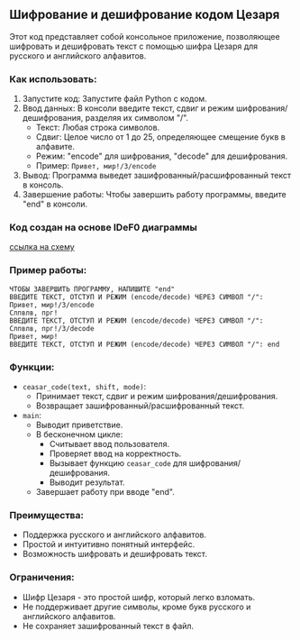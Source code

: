 ## Шифрование и дешифрование кодом Цезаря

Этот код представляет собой консольное приложение, позволяющее шифровать и дешифровать текст с помощью шифра Цезаря для русского и английского алфавитов.

### Как использовать:

1. Запустите код: Запустите файл Python с кодом.
2. Ввод данных: В консоли введите текст, сдвиг и режим шифрования/дешифрования, разделяя их символом "/".
    * Текст: Любая строка символов.
    * Сдвиг: Целое число от 1 до 25, определяющее смещение букв в алфавите.
    * Режим: "encode" для шифрования, "decode" для дешифрования.
    * Пример: `Привет, мир!/3/encode`
3. Вывод: Программа выведет зашифрованный/расшифрованный текст в консоль.
4. Завершение работы: Чтобы завершить работу программы, введите "end" в консоли.


### Код создан на основе IDeF0 диаграммы

[ссылка на схему](https://youtube.com)

### Пример работы:

```
ЧТОБЫ ЗАВЕРШИТЬ ПРОГРАММУ, НАПИШИТЕ "end"
ВВЕДИТЕ ТЕКСТ, ОТСТУП И РЕЖИМ (encode/decode) ЧЕРЕЗ СИМВОЛ "/": Привет, мир!/3/encode
Слпвлв, прг!
ВВЕДИТЕ ТЕКСТ, ОТСТУП И РЕЖИМ (encode/decode) ЧЕРЕЗ СИМВОЛ "/": Слпвлв, прг!/3/decode
Привет, мир!
ВВЕДИТЕ ТЕКСТ, ОТСТУП И РЕЖИМ (encode/decode) ЧЕРЕЗ СИМВОЛ "/": end
```


### Функции:

* `ceasar_code(text, shift, mode)`:
    * Принимает текст, сдвиг и режим шифрования/дешифрования.
    * Возвращает зашифрованный/расшифрованный текст.
* `main`: 
    * Выводит приветствие.
    * В бесконечном цикле:
        * Считывает ввод пользователя.
        * Проверяет ввод на корректность.
        * Вызывает функцию `ceasar_code` для шифрования/дешифрования.
        * Выводит результат.
    * Завершает работу при вводе "end".

### Преимущества:

* Поддержка русского и английского алфавитов.
* Простой и интуитивно понятный интерфейс.
* Возможность шифровать и дешифровать текст.

### Ограничения:

* Шифр Цезаря - это простой шифр, который легко взломать.
* Не поддерживает другие символы, кроме букв русского и английского алфавитов.
* Не сохраняет зашифрованный текст в файл.
